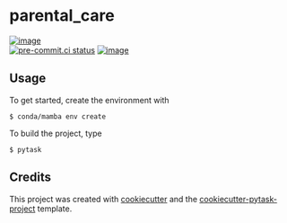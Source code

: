 # parental_care

[![image](https://img.shields.io/github/actions/workflow/status/segsell/parental_care/main.yml?branch=main)](https://github.com/segsell/parental_care/actions?query=branch%3Amain)  
[![pre-commit.ci status](https://results.pre-commit.ci/badge/github/segsell/parental_care/main.svg)](https://results.pre-commit.ci/latest/github/segsell/parental_care/main)
[![image](https://img.shields.io/badge/code%20style-black-000000.svg)](https://github.com/psf/black)

## Usage

To get started, create the environment with

```console
$ conda/mamba env create
```

To build the project, type

```console
$ pytask
```

## Credits

This project was created with [cookiecutter](https://github.com/audreyr/cookiecutter)
and the
[cookiecutter-pytask-project](https://github.com/pytask-dev/cookiecutter-pytask-project)
template.
